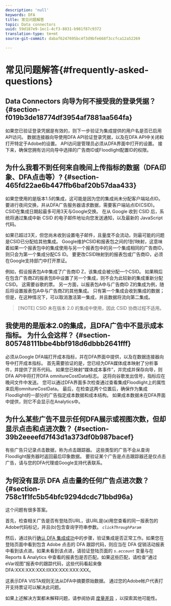 ```yaml
---
description: 'null'
keywords: DFA
title: 常见问题解答
topic: Data connectors
uuid: 59d187e9-1ec1-4cf3-8831-b981f87c9372
translation-type: tm+mt
source-git-commit: dabaf6247695bc4f3d9bfe668f3ccfca12a52269

---
```



# 常见问题解答{#frequently-asked-questions}

## Data Connectors 向导为何不接受我的登录凭据？{#section-f019b3de18774df3954af7881aa564fa}

如果您已验证登录凭据是有效的，则下一步验证为集成提供的用户名是否已启用API访问。 数据连接器向导使用DFA API验证登录凭据，以及在DFA API中关闭和打开特定于Adobe的设置。 API访问是管理员必须从DFA界面中打开的设置。 接下来，确保您拥有访问向导中选择的广告商ID或Floodlight配置ID的权限。

## 为什么我看不到任何来自晚间上传指标的数据（DFA印象、DFA点击等）? {#section-465fd22ae6b447ffb6baf20b57daa433}

如果您使用的是版本1.5的集成，这可能是因为您的集成尚未分配客户端站点ID。 要进行夜间交换，并从DFA广告服务器请求数据，需要客户端站点ID(CSID)。 CSID在集成日期起最多可用3天与Google交换。 在从 Google 收到 CSID 后，系统将通过集成中新 CSID 的电子邮件地址向您发送通知，以及最新的 JavaScript 代码。

如果已超过3天，但您尚未收到设置电子邮件，且量度不会流动，则最可能的问题是CSID已分配给其他集成。 Google维护CSID和报表包之间的1到1映射，这意味着如果一个报表包中的集成使用与另一个报表包中的另一个集成相同的广告商ID，则只会为第一个集成分配CS ID。 要更改CSID映射到的报表包或广告商ID，必须在Google支持部门中打开票证。

例如，假设报表包A中集成了广告商ID Z，该集成会被分配一个CSID。 如果稍后在包含广告商Z的报表包B中设置了另一个集成，则不会为此较新的集成重新分配CSID。 这需要谷歌的票。 另一方面，以报表包A中与广告商ID Z的集成为例，随后将设置报表包A中与广告商Z的其他集成。 只有第一个集成会收到集成的数据；但是，在这种情况下，可以取消激活第一集成，并且数据将流向第二集成。

>[!NOTE] CSID 未在版本 2.0 的集成中使用，因此 CSID 协商过程不适用。

## 我使用的是版本2.0的集成，且DFA广告中不显示成本指标。 为什么会这样？ {#section-805748111bbe4bbf918d6dbbb2641fff}

必须从Google DFA端打开成本指标，并在DFA界面中提供，以及在数据连接器向导中打开成本指标。 首先需要验证的是，您已经为DFA媒体成本映射了分析事件，并提供了货币代码。 如果您已映射“媒体成本事件”，并完成并保存向导，则DFA API中将打开DFA omnitureCostData标志。 这将向谷歌发出信号，指标应在晚间文件中发送。 您可以通过DFA界面多次检查通过查看集成Floodlight上的属性来启用omnitureCostData。 最后，在检查这两个位置后，确保作为集成Floodlight的一部分的广告指定成本数据和成本结构。 如果成本数据未在DFA界面中提供，则它不会显示在Analytics中。

## 为什么某些广告不显示任何DFA展示或视图次数，但却显示点击和点进次数？ {#section-39b2eeeefd7f43d1a373df0b987bacef}

有些广告只记录点击数据，称为点击跟踪器。 这些类型的广告不会从查询Floodlight服务器时返回最后印象数据。 要验证某个广告是点击跟踪器还是仅点击广告，请与您的DFA代理或Google支持代表联系。

## 为何没有显示 DFA 点击量的任何广告点进次数？{#section-758c1f1fc5b54bfc9294dcdc71bbd96a}

这个问题有很多答案。

首先，检查相关广告是否有登陆页URL，该URL是(a)用您查看的同一报表包的Adobe代码标记，并且(b)包含查询字符串参数。 *`clickThroughParam`*

然后，通过执行[确认 DFA 集成成功](../dfa-data-connector-analytics/dfa-integration.md)中的步骤，验证集成是否正常工作。如果您在登陆页面中看到包含 Adobe 点击的 DFA 跟踪代码，则应当在 DFA 促销活动报表中看到该点进。如果未看到该点进，请验证登陆页面的 *`s.account`* 变量与在 Reports &amp; Analytics 中查看的报表包是否匹配。如果这些匹配，请检查“通过eVar视图”报表中的跟踪代码，这些代码看起来像DFA:XXX:XXX:XXX:llXXX:XXX:XXX:XXX。

这表示DFA VISTA规则无法从DFA中摘要原始数据。 通过您的Adobe帐户代表打开支持票证可以解决此问题。

如果上述解决方案都未解释问题，请参阅协调 [度量差异](../dfa-data-connector-analytics/dfa-reconciling-metric-discrepancies.md) ，以探索其他可能性。
